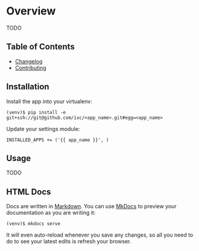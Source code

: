 # Overview

TODO

## Table of Contents

  * [Changelog]
  * [Contributing]

## Installation

Install the app into your virtualenv:

    (venv)$ pip install -e git+ssh://git@github.com/ixc/<app_name>.git#egg=<app_name>

Update your settings module:

    INSTALLED_APPS += ('{{ app_name }}', )

## Usage

TODO

## HTML Docs

Docs are written in [Markdown]. You can use [MkDocs] to preview your
documentation as you are writing it:

    (venv)$ mkdocs serve

It will even auto-reload whenever you save any changes, so all you need to do
to see your latest edits is refresh your browser.

[Changelog]: changelog.md
[Contributing]: contributing.md
[Markdown]: http://daringfireball.net/projects/markdown/
[MkDocs]: http://mkdocs.org
